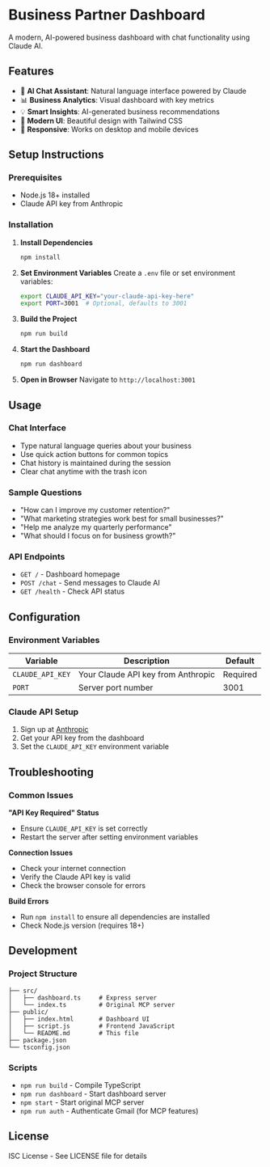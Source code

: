 # Business Partner Dashboard

A modern, AI-powered business dashboard with chat functionality using Claude AI.

## Features

- 🤖 **AI Chat Assistant**: Natural language interface powered by Claude
- 📊 **Business Analytics**: Visual dashboard with key metrics
- 💡 **Smart Insights**: AI-generated business recommendations
- 🎨 **Modern UI**: Beautiful design with Tailwind CSS
- 📱 **Responsive**: Works on desktop and mobile devices

## Setup Instructions

### Prerequisites

- Node.js 18+ installed
- Claude API key from Anthropic

### Installation

1. **Install Dependencies**
   ```bash
   npm install
   ```

2. **Set Environment Variables**
   Create a `.env` file or set environment variables:
   ```bash
   export CLAUDE_API_KEY="your-claude-api-key-here"
   export PORT=3001  # Optional, defaults to 3001
   ```

3. **Build the Project**
   ```bash
   npm run build
   ```

4. **Start the Dashboard**
   ```bash
   npm run dashboard
   ```

5. **Open in Browser**
   Navigate to `http://localhost:3001`

## Usage

### Chat Interface

- Type natural language queries about your business
- Use quick action buttons for common topics
- Chat history is maintained during the session
- Clear chat anytime with the trash icon

### Sample Questions

- "How can I improve my customer retention?"
- "What marketing strategies work best for small businesses?"
- "Help me analyze my quarterly performance"
- "What should I focus on for business growth?"

### API Endpoints

- `GET /` - Dashboard homepage
- `POST /chat` - Send messages to Claude AI
- `GET /health` - Check API status

## Configuration

### Environment Variables

| Variable | Description | Default |
|----------|-------------|---------|
| `CLAUDE_API_KEY` | Your Claude API key from Anthropic | Required |
| `PORT` | Server port number | 3001 |

### Claude API Setup

1. Sign up at [Anthropic](https://www.anthropic.com/)
2. Get your API key from the dashboard
3. Set the `CLAUDE_API_KEY` environment variable

## Troubleshooting

### Common Issues

**"API Key Required" Status**
- Ensure `CLAUDE_API_KEY` is set correctly
- Restart the server after setting environment variables

**Connection Issues**
- Check your internet connection
- Verify the Claude API key is valid
- Check the browser console for errors

**Build Errors**
- Run `npm install` to ensure all dependencies are installed
- Check Node.js version (requires 18+)

## Development

### Project Structure

```
├── src/
│   ├── dashboard.ts     # Express server
│   └── index.ts         # Original MCP server
├── public/
│   ├── index.html       # Dashboard UI
│   ├── script.js        # Frontend JavaScript
│   └── README.md        # This file
├── package.json
└── tsconfig.json
```

### Scripts

- `npm run build` - Compile TypeScript
- `npm run dashboard` - Start dashboard server
- `npm start` - Start original MCP server
- `npm run auth` - Authenticate Gmail (for MCP features)

## License

ISC License - See LICENSE file for details 